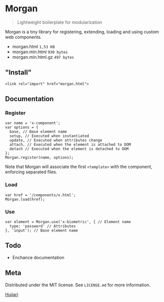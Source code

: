 # Morgan
> Lightweight boilerplate for modularization

Morgan is a tiny library for registering, extending, loading and using custom web components.  

- morgan.html `1,53 KB`
- morgan.min.html `930 bytes`
- morgan.min.html.gz `497 bytes`

## "Install"
`<link rel="import" href="morgan.html">`

## Documentation
### Register
```
var name = 'x-component';
var options = {
  base, // Base element name
  setup, // Executed when instantiated
  update, // Executed when attributes change
  attach, // Executed when the element is attached to DOM
  detach // Executed when the element is detached to DOM
};
Morgan.register(name, options);
```
Note that Morgan will associate the first `<template>` with the component, enforcing separated files.
### Load
```
var href = '/components/x.html';
Morgan.load(href);
```
### Use
```
var element = Morgan.use('x-biometric', { // Element name
  type: 'password' // Attributes
}, 'input'); // Base element name
```
## Todo
- Enchance documentation

## Meta
Distributed under the MIT license. See ``LICENSE.md`` for more information.

[Huijari](https://github.com/huijari/)